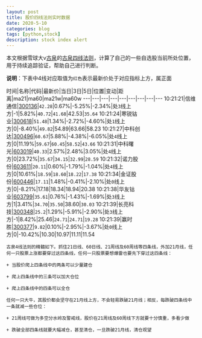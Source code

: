 ```yaml
---
layout: post
title: 股价四线法则实时数据
date: 2020-5-10
categories: blog
tags: [python,stock]
description: stock index alert
---
```



本文根据雪球大v[古泉](https://xueqiu.com/u/7148646888)的[古泉四线法则](https://xueqiu.com/7148646888/130498192)，计算了自己的一些自选股当前所处位置，用于持续追踪验证，帮助自己进行判断。

**说明**：下表中4线对应取值为`红色`表示最新价处于对应指标上方，属正面

时间|名称|代码|最新价|当日|3日|5日|位置|变动|距离|ma21|ma60|ma21w|ma60w
---|---|---|---|---|---|---|---|---
10:21:21|信维通信|[300136](https://xueqiu.com/S/SZ300136)|`42.28`|0.67%|-5.25%|-2.34%|处`3`线上方|-1|5.82%|`40.72`|`41.68`|42.53|`35.64`
10:21:24|寒锐钴业|[300618](https://xueqiu.com/S/SZ300618)|`51.48`|1.34%|-2.72%|-4.60%|处`1`线上方|0|-8.40%|`49.82`|54.89|63.66|58.23
10:21:27|中科创达|[300496](https://xueqiu.com/S/SZ300496)|`60.67`|5.88%|-4.38%|-6.05%|处`4`线上方|0|11.19%|`59.67`|`60.45`|`58.52`|`43.66`
10:21:31|中科曙光|[603019](https://xueqiu.com/S/SH603019)|`40.33`|2.57%|2.48%|3.05%|处`4`线上方|0|23.72%|`35.67`|`34.15`|`32.99`|`28.59`
10:21:32|诺力股份|[603611](https://xueqiu.com/S/SH603611)|`20.11`|0.60%|-1.79%|-1.04%|处`4`线上方|0|10.61%|`18.59`|`18.60`|`18.22`|`17.38`
10:21:34|金证股份|[600446](https://xueqiu.com/S/SH600446)|`17.11`|1.48%|-0.41%|-2.10%|处`0`线上方|0|-8.21%|17.18|18.34|18.94|20.38
10:21:38|华友钴业|[603799](https://xueqiu.com/S/SH603799)|`35.61`|0.76%|-1.43%|-1.69%|处`3`线上方|1|3.41%|`34.70`|`35.50`|38.60|`30.03`
10:21:39|长亮科技|[300348](https://xueqiu.com/S/SZ300348)|`25.2`|1.29%|-5.91%|-2.90%|处`3`线上方|-1|8.42%|25.46|`24.71`|`24.71`|`19.28`
10:21:39|赢时胜|[300377](https://xueqiu.com/S/SZ300377)|`9.82`|0.10%|-2.95%|-3.67%|处`0`线上方|0|-10.42%|10.30|10.97|11.11|11.54

```
古泉4线法则的精髓如下。抓住21日线、60日线、21周线及60周线等四条线，外加21月线，任何一只股票上涨都要穿过这四条线，任何一只股票要想爆雷也要先下穿过这四条线：

+ 当股价爬上四条线中的两条可以少量建仓

+ 爬上四条线中的三条可以加大仓位

+ 爬上四条线中的四条可以全仓

任何一只大牛，其股价都会坚守在21月线上方，不会轻易跌破21月线；相反，每跌破四条线中一条就减一些仓位：

+ 21周线可做为多空分水岭及警戒线，股价在21周线及60周线下方就要十分慎重，多看少做

+ 跌破全部四条线就要大幅减仓，甚至清仓，一旦跌破21月线，清仓观望
```